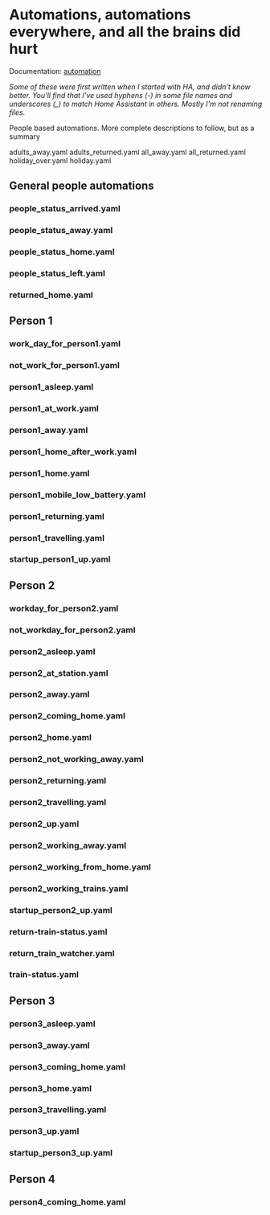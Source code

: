 # Automations, automations everywhere, and all the brains did hurt

Documentation: [automation](https://home-assistant.io/docs/automation/)

_Some of these were first written when I started with HA, and didn't know better. You'll find that I've used hyphens (-) in some file names and underscores (\_) to match Home Assistant in others. Mostly I'm not renaming files._

People based automations. More complete descriptions to follow, but as a summary

adults_away.yaml
adults_returned.yaml
all_away.yaml
all_returned.yaml
holiday_over.yaml
holiday.yaml

## General people automations

### people_status_arrived.yaml
### people_status_away.yaml
### people_status_home.yaml
### people_status_left.yaml
### returned_home.yaml

## Person 1

### work_day_for_person1.yaml
### not_work_for_person1.yaml
### person1_asleep.yaml
### person1_at_work.yaml
### person1_away.yaml
### person1_home_after_work.yaml
### person1_home.yaml
### person1_mobile_low_battery.yaml
### person1_returning.yaml
### person1_travelling.yaml
### startup_person1_up.yaml

## Person 2

### workday_for_person2.yaml
### not_workday_for_person2.yaml
### person2_asleep.yaml
### person2_at_station.yaml
### person2_away.yaml
### person2_coming_home.yaml
### person2_home.yaml
### person2_not_working_away.yaml
### person2_returning.yaml
### person2_travelling.yaml
### person2_up.yaml
### person2_working_away.yaml
### person2_working_from_home.yaml
### person2_working_trains.yaml
### startup_person2_up.yaml

### return-train-status.yaml
### return_train_watcher.yaml
### train-status.yaml

## Person 3

### person3_asleep.yaml
### person3_away.yaml
### person3_coming_home.yaml
### person3_home.yaml
### person3_travelling.yaml
### person3_up.yaml
### startup_person3_up.yaml

## Person 4

### person4_coming_home.yaml
